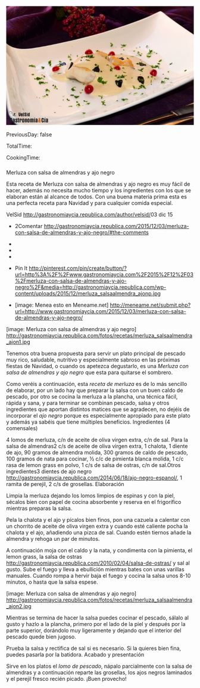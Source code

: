 [title]: #()

## 

[img]: #()

![](../docs/imgs/0036-merluza_salsaalmendra_ajon1.jpg)

[#url]:#()

[](http://gastronomiaycia.republica.com/2015/2016/2017/merluza-con-salsa-de-almendras-y-ajo-negro)

[recipe-time]: #()

PreviousDay: false

TotalTime: 

CookingTime: 

[ingredients-content]: #()

### 


[content]: #()


Merluza con salsa de almendras y ajo negro

Esta receta de Merluza con salsa de almendras y ajo negro es muy fácil de
hacer, además no necesita mucho tiempo y los ingredientes con los que se
elaboran están al alcance de todos. Con una buena materia prima esta es una
perfecta receta para Navidad y para cualquier comida especial.

VelSid <http://gastronomiaycia.republica.com/author/velsid/>03 dic 15

   - 2Comentar
   <http://gastronomiaycia.republica.com/2015/12/03/merluza-con-salsa-de-almendras-y-ajo-negro/#the-comments>
   -
   -

   -
   - Pin It
   <http://pinterest.com/pin/create/button/?url=http%3A%2F%2Fwww.gastronomiaycia.com%2F2015%2F12%2F03%2Fmerluza-con-salsa-de-almendras-y-ajo-negro%2F&media=http://gastronomiaycia.republica.com/wp-content/uploads/2015/12/merluza_salsaalmendra_ajonp.jpg>
   - [image: Menea esto en Meneame.net]
   <http://meneame.net/submit.php?url=http://www.gastronomiaycia.com/2015/12/03/merluza-con-salsa-de-almendras-y-ajo-negro/>

[image: Merluza con salsa de almendras y ajo negro]
<http://gastronomiaycia.republica.com/fotos/recetas/merluza_salsaalmendra_ajon1.jpg>

Tenemos otra buena propuesta para servir un plato principal de pescado muy
rico, saludable, nutritivo y especialmente sabroso en las próximas fiestas
de Navidad, o cuando os apetezca degustarlo, es una *Merluza con salsa de
almendras y ajo negro* que esta para quitarse el sombrero.

Como veréis a continuación, esta *receta de merluza* es de lo más sencillo
de elaborar, por un lado hay que preparar la salsa con un buen caldo de
pescado, por otro se cocina la merluza a la plancha, una técnica fácil,
rápida y sana, y para terminar se combinan pescado, salsa y otros
ingredientes que aportan distintos matices que se agradecen, no dejéis de
incorporar el *ajo negro* porque es especialmente apropiado para este plato
y además ya sabéis que tiene múltiples beneficios.
Ingredientes (4 comensales)

4 lomos de merluza, c/n de aceite de oliva virgen extra, c/n de sal.
Para la salsa de almendras2 c/s de aceite de oliva virgen extra, 1 chalota, 1
diente de ajo, 90 gramos de almendra molida, 300 gramos de caldo de pescado,
100 gramos de nata para cocinar, ½ c/c de pimienta blanca molida, 1 c/c
rasa de lemon grass en polvo, 1 c/s de salsa de ostras, c/n de sal.Otros
ingredientes3 dientes de ajo negro
<http://gastronomiaycia.republica.com/2014/06/18/ajo-negro-espanol/>, 1
ramita de perejil, 2 c/s de grosellas. Elaboración

Limpia la merluza dejando los lomos limpios de espinas y con la piel,
sécalos bien con papel de cocina absorbente y reserva en el frigorífico
mientras preparas la salsa.

Pela la chalota y el ajo y pícalos bien finos, pon una cazuela a calentar
con un chorrito de aceite de oliva virgen extra y cuando esté caliente
pocha la chalota y el ajo, añadiendo una pizca de sal. Cuando estén tiernos
añade la almendra y rehoga un par de minutos.

A continuación moja con el caldo y la nata, y condimenta con la pimienta,
el lemon grass, la salsa de ostras
<http://gastronomiaycia.republica.com/2010/02/04/salsa-de-ostras/> y sal al
gusto. Sube el fuego y lleva a ebullición mientras bates con unas varillas
manuales. Cuando rompa a hervir baja el fuego y cocina la salsa unos 8-10
minutos, o hasta que la salsa espese.

[image: Merluza con salsa de almendras y ajo negro]
<http://gastronomiaycia.republica.com/fotos/recetas/merluza_salsaalmendra_ajon2.jpg>

Mientras se termina de hacer la salsa puedes cocinar el pescado, sálalo al
gusto y hazlo a la plancha, primero por el lado de la piel y después por la
parte superior, dorándolo muy ligeramente y dejando que el interior del
pescado quede bien jugoso.

Prueba la salsa y rectifica de sal si es necesario. Si la quieres bien
fina, puedes pasarla por la batidora.
Acabado y presentación

Sirve en los platos el *lomo de pescado*, nápalo parcialmente con la salsa
de almendras y a continuación reparte las grosellas, los ajos negros
laminados y el perejil fresco recién picado. ¡Buen provecho!
